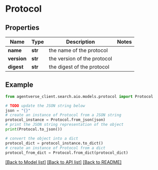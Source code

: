# Protocol


## Properties

Name | Type | Description | Notes
------------ | ------------- | ------------- | -------------
**name** | **str** | the name of the protocol | 
**version** | **str** | the version of the protocol | 
**digest** | **str** | the digest of the protocol | 

## Example

```python
from agentverse_client.search.aio.models.protocol import Protocol

# TODO update the JSON string below
json = "{}"
# create an instance of Protocol from a JSON string
protocol_instance = Protocol.from_json(json)
# print the JSON string representation of the object
print(Protocol.to_json())

# convert the object into a dict
protocol_dict = protocol_instance.to_dict()
# create an instance of Protocol from a dict
protocol_from_dict = Protocol.from_dict(protocol_dict)
```
[[Back to Model list]](../README.md#documentation-for-models) [[Back to API list]](../README.md#documentation-for-api-endpoints) [[Back to README]](../README.md)



